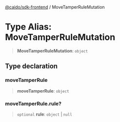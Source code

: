 [@caido/sdk-frontend](../index.md) / MoveTamperRuleMutation

# Type Alias: MoveTamperRuleMutation

> **MoveTamperRuleMutation**: `object`

## Type declaration

### moveTamperRule

> **moveTamperRule**: `object`

### moveTamperRule.rule?

> `optional` **rule**: `object` \| `null`
